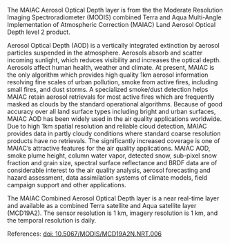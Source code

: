 The MAIAC Aerosol Optical Depth layer is from the the Moderate Resolution Imaging Spectroradiometer (MODIS) combined Terra and Aqua Multi-Angle Implementation of Atmospheric Correction (MAIAC) Land Aerosol Optical Depth level 2 product.

Aerosol Optical Depth (AOD) is a vertically integrated extinction by aerosol particles suspended in the atmosphere. Aerosols absorb and scatter incoming sunlight, which reduces visibility and increases the optical depth. Aerosols affect human health, weather and climate. At present, MAIAC is the only algorithm which provides high quality 1km aerosol information resolving fine scales of urban pollution, smoke from active fires, including small fires, and dust storms. A specialized smoke/dust detection helps MAIAC retain aerosol retrievals for most active fires which are frequently masked as clouds by the standard operational algorithms. Because of good accuracy over all land surface types including bright and urban surfaces, MAIAC AOD has been widely used in the air quality applications worldwide. Due to high 1km spatial resolution and reliable cloud detection, MAIAC provides data in partly cloudy conditions where standard coarse resolution products have no retrievals. The significantly increased coverage is one of MAIAC’s attractive features for the air quality applications. MAIAC AOD, smoke plume height, column water vapor, detected snow, sub-pixel snow fraction and grain size, spectral surface reflectance and BRDF data are of considerable interest to the air quality analysis, aerosol forecasting and hazard assessment, data assimilation systems of climate models, field campaign support and other applications.

The MAIAC Combined Aerosol Optical Depth layer is a near real-time layer and available as a combined Terra satellite and Aqua satellite layer (MCD19A2). The sensor resolution is 1 km, imagery resolution is 1 km, and the temporal resolution is daily.

References: [doi: 10.5067/MODIS/MCD19A2N.NRT.006](https://doi.org/10.5067/MODIS/MCD19A2N.NRT.006)
